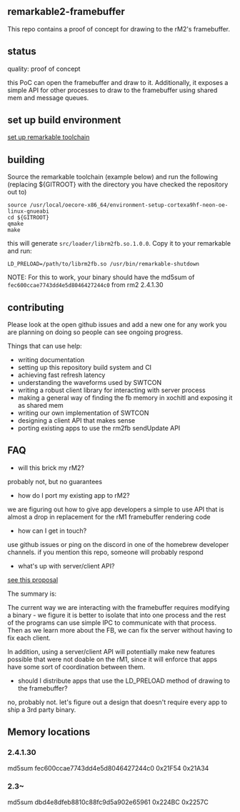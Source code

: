 ## remarkable2-framebuffer

This repo contains a proof of concept for drawing to the rM2's framebuffer.

## status

quality: proof of concept

this PoC can open the framebuffer and draw to it. Additionally, it exposes a
simple API for other processes to draw to the framebuffer using shared mem and
message queues.

## set up build environment

[set up remarkable toolchain](https://remarkablewiki.com/devel/qt_creator#toolchain)


## building

Source the remarkable toolchain (example below) and run the following (replacing ${GITROOT} with the directory you have checked the repository out to)

```
source /usr/local/oecore-x86_64/environment-setup-cortexa9hf-neon-oe-linux-gnueabi
cd ${GITROOT}
qmake
make
```

this will generate `src/loader/librm2fb.so.1.0.0`.  Copy it to your
remarkable and run:

```
LD_PRELOAD=/path/to/librm2fb.so /usr/bin/remarkable-shutdown
```

NOTE: For this to work, your binary should have the md5sum of
`fec600ccae7743dd4e5d8046427244c0` from rm2 2.4.1.30

## contributing

Please look at the open github issues and add a new one for any work you are planning
on doing so people can see ongoing progress.

Things that can use help:

* writing documentation
* setting up this repository build system and CI
* achieving fast refresh latency
* understanding the waveforms used by SWTCON
* writing a robust client library for interacting with server process
* making a general way of finding the fb memory in xochitl and exposing it as shared mem
* writing our own implementation of SWTCON
* designing a client API that makes sense
* porting existing apps to use the rm2fb sendUpdate API

## FAQ

* will this brick my rM2?

probably not, but no guarantees

* how do I port my existing app to rM2?

we are figuring out how to give app developers a simple to use API that is
almost a drop in replacement for the rM1 framebuffer rendering code

* how can I get in touch?

use github issues or ping on the discord in one of the homebrew developer
channels. if you mention this repo, someone will probably respond

* what's up with server/client API?

[see this proposal](https://github.com/ddvk/remarkable2-framebuffer/issues/4)

The summary is:

The current way we are interacting with the framebuffer requires modifying a
binary - we figure it is better to isolate that into one process and the rest
of the programs can use simple IPC to communicate with that process. Then as
we learn more about the FB, we can fix the server without having to fix each
client.

In addition, using a server/client API will potentially make new features
possible that were not doable on the rM1, since it will enforce that apps
have some sort of coordination between them.

* should I distribute apps that use the LD_PRELOAD method of drawing to the framebuffer?

no, probably not. let's figure out a design that doesn't require every app to
ship a 3rd party binary.

## Memory locations

### 2.4.1.30

md5sum fec600ccae7743dd4e5d8046427244c0
0x21F54
0x21A34

### 2.3~

md5sum dbd4e8dfeb8810c88fc9d5a902e65961
0x224BC
0x2257C
